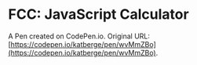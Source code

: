 # FCC: JavaScript Calculator

A Pen created on CodePen.io. Original URL: [https://codepen.io/katberge/pen/wvMmZBo](https://codepen.io/katberge/pen/wvMmZBo).


